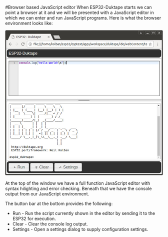 #Browser based JavaScript editor
When ESP32-Duktape starts we can point a browser at it and we will be presented with
a JavaScript editor in which we can enter and run JavaScript programs.  Here is what the browser
environment looks like:

![Editor](./images/editor.jpg)

At the top of the window we have a full function JavaScript editor with syntax hilighting and error
checking.  Beneath that we have the console output from our JavaScript environment.

The button bar at the bottom provides the following:

* Run - Run the script currently shown in the editor by sending it to the ESP32 for execution.
* Clear - Clear the console log output.
* Settings - Open a settings dialog to supply configuration settings.